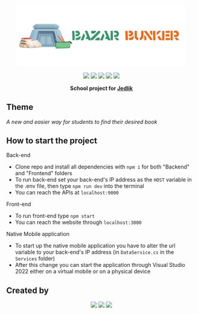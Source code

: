 <div align="center">
 <a href="bgs.jedlik.eu/bazarbunker"><img src="https://raw.githubusercontent.com/farkaslevente/14AA-D-BazarBunker/main/MobilApp/Resources/Images/smalllogo.png" width="450"/></a> 

<a href="https://react.dev/"><img src="https://simpleicons.org/icons/react.svg" width="60" margin=10></a>
<a href="https://www.mysql.com/"><img src="https://simpleicons.org/icons/mysql.svg" width=60></a>
<a href="https://nodejs.org/en"><img src="https://simpleicons.org/icons/nodedotjs.svg" width=60></a>
<a href="https://github.com/"><img src="https://simpleicons.org/icons/github.svg" width=60></a>
<a href="https://dotnet.microsoft.com/en-us/apps/maui"><img src="https://simpleicons.org/icons/dotnet.svg" width=60></a>

**School project for <a href="https://jedlik.eu">Jedlik</a>**
</div>

## Theme

_A new and easier way for students to find their desired book_

## How to start the project

Back-end
 - Clone repo and install all dependencies with `npm i` for both "Backend" and "Frontend" folders
 - To run back-end set your back-end's IP address as the `HOST` variable in the .env file, then type `npm run dev` into the terminal
 - You can reach the APIs at `localhost:9000`

Front-end
 - To run front-end type `npm start`
 - You can reach the website through `localhost:3000`

Native Mobile application
 - To start up the native mobile application you have to alter the url variable to your back-end's IP address (in `DataService.cs` in the `Services` folder)
 - After this change you can start the application through Visual Studio 2022 either on a virtual mobile or on a physical device
  
## Created by

<div align="center">
<a href="https://github.com/farkaslevente"><img src="https://avatars.githubusercontent.com/u/62425103?v=4" width="100"></a>
<a href="https://github.com/markobence"><img src="https://avatars.githubusercontent.com/u/62424891?s=400&v=4" width="100"></a>
<a href="https://github.com/danielparraghy"><img src="https://avatars.githubusercontent.com/u/144997405?v=4" width="100"></a>
</div>


